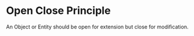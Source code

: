 # Open Close Principle

An Object or Entity should be open for extension but close for modification.
